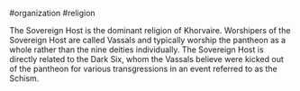 #organization #religion 

The Sovereign Host is the dominant religion of Khorvaire. Worshipers of the Sovereign Host are called Vassals and typically worship the pantheon as a whole rather than the nine deities individually. The Sovereign Host is directly related to the Dark Six, whom the Vassals believe were kicked out of the pantheon for various transgressions in an event referred to as the Schism.